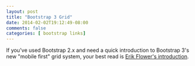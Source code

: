```yaml
---
layout: post
title: "Bootstrap 3 Grid"
date: 2014-02-02T19:12:49-08:00
comments: false
categories: [ bootstrap links]
---
```


If you've used Bootstrap 2.x and need a quick introduction to Bootstrap 3's new
"mobile first" grid system, your best read is [Erik Flower's introduction](http://www.helloerik.com/bootstrap-3-grid-introduction).
